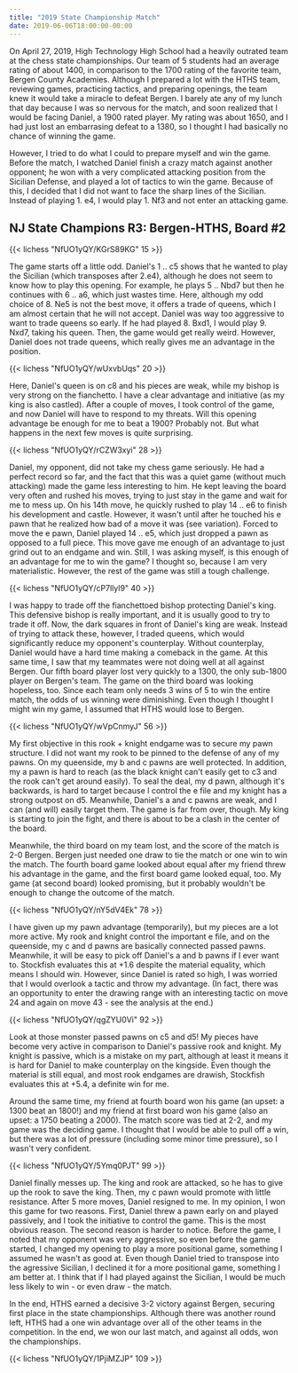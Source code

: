 ```yaml
---
title: "2019 State Championship Match"
date: 2019-06-06T18:00:00-00:00
---
```


On April 27, 2019, High Technology High School had a heavily outrated team at the chess state championships. Our team of 5 students had an average rating of about 1400, in comparison to the 1700 rating of the favorite team, Bergen County Academies. Although I prepared a lot with the HTHS team, reviewing games, practicing tactics, and preparing openings, the team knew it would take a miracle to defeat Bergen. I barely ate any of my lunch that day because I was so nervous for the match, and soon realized that I would be facing Daniel, a 1900 rated player. My rating was about 1650, and I had just lost an embarrasing defeat to a 1380, so I thought I had basically no chance of winning the game.

However, I tried to do what I could to prepare myself and win the game. Before the match, I watched Daniel finish a crazy match against another opponent; he won with a very complicated attacking position from the Sicilian Defense, and played a lot of tactics to win the game. Because of this, I decided that I did not want to face the sharp lines of the Sicilian. Instead of playing 1. e4, I would play 1. Nf3 and not enter an attacking game.

## NJ State Champions R3: Bergen-HTHS, Board #2
{{< lichess "NfUO1yQY/KGrS89KG" 15 >}}

The game starts off a little odd. Daniel's 1 .. c5 shows that he wanted to play the Sicilian (which transposes after 2.e4), although he does not seem to know how to play this opening. For example, he plays 5 .. Nbd7 but then he continues with 6 .. a6, which just wastes time. Here, although my odd choice of 8. Ne5 is not the best move, it offers a trade of queens, which I am almost certain that he will not accept. Daniel was way too aggressive to want to trade queens so early. If he had played 8. Bxd1, I would play 9. Nxd7, taking his queen. Then, the game would get really weird. However, Daniel does not trade queens, which really gives me an advantage in the position.

{{< lichess "NfUO1yQY/wUxvbUqs" 20 >}}

Here, Daniel's queen is on c8 and his pieces are weak, while my bishop is very strong on the fianchetto. I have a clear advantage and initiative (as my king is also castled). After a couple of moves, I took control of the game, and now Daniel will have to respond to my threats. Will this opening advantage be enough for me to beat a 1900? Probably not. But what happens in the next few moves is quite surprising.

{{< lichess "NfUO1yQY/rCZW3xyi" 28 >}}

Daniel, my opponent, did not take my chess game seriously. He had a perfect record so far, and the fact that this was a quiet game (without much attacking) made the game less interesting to him. He kept leaving the board very often and rushed his moves, trying to just stay in the game and wait for me to mess up. On his 14th move, he quickly rushed to play 14 .. e6 to finish his development and castle. However, it wasn't until after he touched his e pawn that he realized how bad of a move it was (see variation). Forced to move the e pawn, Daniel played 14 .. e5, which just dropped a pawn as opposed to a full piece. This move gave me enough of an advantage to just grind out to an endgame and win. Still, I was asking myself, is this enough of an advantage for me to win the game? I thought so, because I am very materialistic. However, the rest of the game was still a tough challenge.

{{< lichess "NfUO1yQY/cP7llyl9" 40 >}}

I was happy to trade off the fianchettoed bishop protecting Daniel's king. This defensive bishop is really important, and it is usually good to try to trade it off. Now, the dark squares in front of Daniel's king are weak. Instead of trying to attack these, however, I traded queens, which would significantly reduce my opponent's counterplay. Without counterplay, Daniel would have a hard time making a comeback in the game.
At this same time, I saw that my teammates were not doing well at all against Bergen. Our fifth board player lost very quickly to a 1300, the only sub-1800 player on Bergen's team. The game on the third board was looking hopeless, too. Since each team only needs 3 wins of 5 to win the entire match, the odds of us winning were diminishing. Even though I thought I might win my game, I assumed that HTHS would lose to Bergen.

{{< lichess "NfUO1yQY/wVpCnmyJ" 56 >}}

My first objective in this rook + knight endgame was to secure my pawn structure. I did not want my rook to be pinned to the defense of any of my pawns. On my queenside, my b and c pawns are well protected. In addition, my a pawn is hard to reach (as the black knight can't easily get to c3 and the rook can't get around easily). To seal the deal, my d pawn, although it's backwards, is hard to target because I control the e file and my knight has a strong outpost on d5. Meanwhile, Daniel's a and c pawns are weak, and I can (and will) easily target them. The game is far from over, though. My king is starting to join the fight, and there is about to be a clash in the center of the board.

Meanwhile, the third board on my team lost, and the score of the match is 2-0 Bergen. Bergen just needed one draw to tie the match or one win to win the match. The fourth board game looked about equal after my friend threw his advantage in the game, and the first board game looked equal, too. My game (at second board) looked promising, but it probably wouldn't be enough to change the outcome of the match.

{{< lichess "NfUO1yQY/nY5dV4Ek" 78 >}}

I have given up my pawn advantage (temporarily), but my pieces are a lot more active. My rook and knight control the important e file, and on the queenside, my c and d pawns are basically connected passed pawns. Meanwhile, it will be easy to pick off Daniel's a and b pawns if I ever want to. Stockfish evaluates this at +1.6 despite the material equality, which means I should win. However, since Daniel is rated so high, I was worried that I would overlook a tactic and throw my advantage. (In fact, there was an opportunity to enter the drawing range with an interesting tactic on move 24 and again on move 43 - see the analysis at the end.)

{{< lichess "NfUO1yQY/qgZYU0Vi" 92 >}}

Look at those monster passed pawns on c5 and d5! My pieces have become very active in comparison to Daniel's passive rook and knight. My knight is passive, which is a mistake on my part, although at least it means it is hard for Daniel to make counterplay on the kingside. Even though the material is still equal, and most rook endgames are drawish, Stockfish evaluates this at +5.4, a definite win for me.

Around the same time, my friend at fourth board won his game (an upset: a 1300 beat an 1800!) and my friend at first board won his game (also an upset: a 1750 beating a 2000). The match score was tied at 2-2, and my game was the deciding game. I thought that I would be able to pull off a win, but there was a lot of pressure (including some minor time pressure), so I wasn't very confident.

{{< lichess "NfUO1yQY/5Ymq0PJT" 99 >}}

Daniel finally messes up. The king and rook are attacked, so he has to give up the rook to save the king. Then, my c pawn would promote with little resistance. After 5 more moves, Daniel resigned to me. In my opinion, I won this game for two reasons. First, Daniel threw a pawn early on and played passively, and I took the initiative to control the game. This is the most obvious reason. The second reason is harder to notice. Before the game, I noted that my opponent was very aggressive, so even before the game started, I changed my opening to play a more positional game, something I assumed he wasn't as good at. Even though Daniel tried to transpose into the agressive Sicilian, I declined it for a more positional game, something I am better at. I think that if I had played against the Sicilian, I would be much less likely to win - or even draw - the match.

In the end, HTHS earned a decisive 3-2 victory against Bergen, securing first place in the state championships. Although there was another round left, HTHS had a one win advantage over all of the other teams in the competition. In the end, we won our last match, and against all odds, won the championships.

{{< lichess "NfUO1yQY/1PjiMZJP" 109 >}}